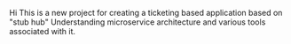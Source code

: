 Hi This is a new project for creating a ticketing based application based on "stub hub"
Understanding microservice architecture and various tools associated with it.
